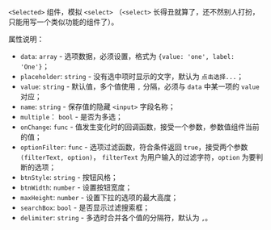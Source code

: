 `<Selected>` 组件，模拟 `<select>` （`<select>` 长得丑就算了，还不然别人打扮，只能用写一个类似功能的组件了）。

属性说明：

- `data`: `array` - 选项数据，必须设置，格式为 `{value: 'one', label: 'One'}`；
- `placeholder`: `string` - 没有选中项时显示的文字，默认为 `点击选择...`；
- `value`: `string` - 默认值，多个值使用 `,` 分隔，必须与 `data` 中某一项的 `value` 对应；
- `name`: `string` - 保存值的隐藏 `<input>` 字段名称；
- `multiple`： `bool` - 是否为多选；
- `onChange`: `func` - 值发生变化时的回调函数，接受一个参数，参数值组件当前的值；
- `optionFilter`: `func` - 选项过滤函数，符合条件返回 `true`，接受两个参数 `(filterText, option)`， `filterText` 为用户输入的过滤字符，`option` 为要判断的选项；
- `btnStyle`: `string` - 按钮风格；
- `btnWidth`: `number` - 设置按钮宽度；
- `maxHeight`: `number` - 设置下拉的选项的最大高度；
- `searchBox`:  `bool` - 是否显示过滤搜索框；
- `delimiter`:  `string` - 多选时合并各个值的分隔符，默认为 `,`。
